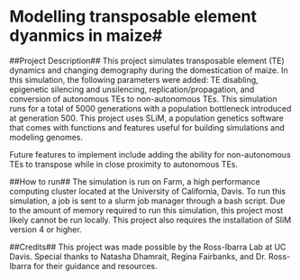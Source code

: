 # Modelling transposable element dyanmics in maize#

##Project Description##
This project simulates transposable element (TE) dynamics and changing demography during the domestication of maize. In this simulation, the following parameters were added: TE disabling, epigenetic silencing and unsilencing, replication/propagation, and conversion of autonomous TEs to non-autonomous TEs. This simulation runs for a total of 5000 generations with a population bottleneck introduced at generation 500. This project uses SLiM, a population genetics software that comes with functions and features useful for building simulations and modeling genomes.

Future features to implement include adding the ability for non-autonomous TEs to transpose while in close proximity to autonomous TEs.

##How to run##
The simulation is run on Farm, a high performance computing cluster located at the University of California, Davis. To run this simulation, a job is sent to a slurm job manager through a bash script. Due to the amount of memory required to run this simulation, this project most likely cannot be run locally. This project also requires the installation of SliM version 4 or higher.

##Credits##
This project was made possible by the Ross-Ibarra Lab at UC Davis. Special thanks to Natasha Dhamrait, Regina Fairbanks, and Dr. Ross-Ibarra for their guidance and resources.